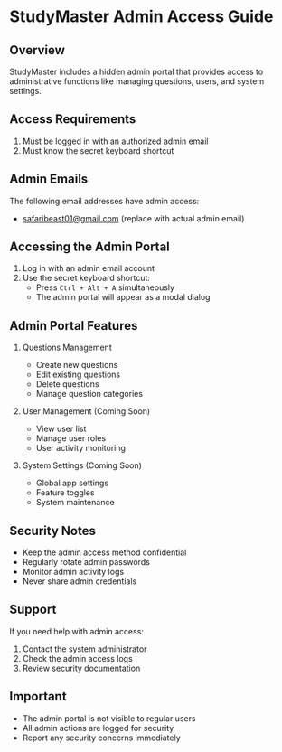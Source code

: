 # StudyMaster Admin Access Guide

## Overview
StudyMaster includes a hidden admin portal that provides access to administrative functions like managing questions, users, and system settings.

## Access Requirements
1. Must be logged in with an authorized admin email
2. Must know the secret keyboard shortcut

## Admin Emails
The following email addresses have admin access:
- safaribeast01@gmail.com (replace with actual admin email)

## Accessing the Admin Portal
1. Log in with an admin email account
2. Use the secret keyboard shortcut:
   - Press `Ctrl + Alt + A` simultaneously
   - The admin portal will appear as a modal dialog

## Admin Portal Features
1. Questions Management
   - Create new questions
   - Edit existing questions
   - Delete questions
   - Manage question categories

2. User Management (Coming Soon)
   - View user list
   - Manage user roles
   - User activity monitoring

3. System Settings (Coming Soon)
   - Global app settings
   - Feature toggles
   - System maintenance

## Security Notes
- Keep the admin access method confidential
- Regularly rotate admin passwords
- Monitor admin activity logs
- Never share admin credentials

## Support
If you need help with admin access:
1. Contact the system administrator
2. Check the admin access logs
3. Review security documentation

## Important
- The admin portal is not visible to regular users
- All admin actions are logged for security
- Report any security concerns immediately 